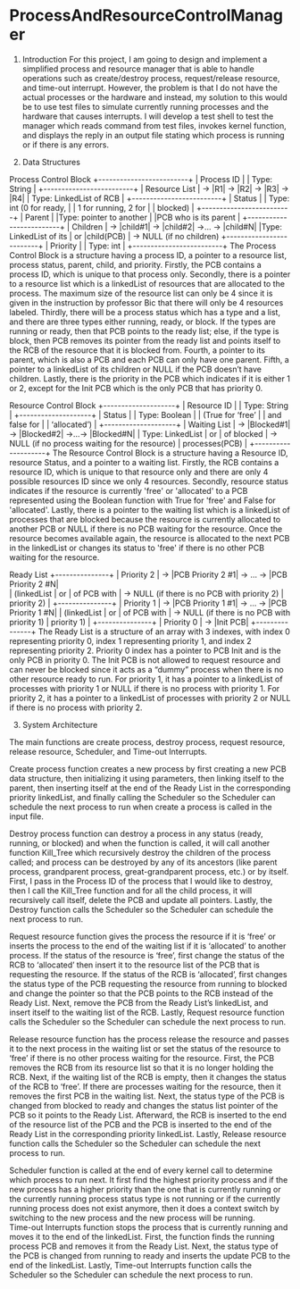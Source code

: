 ProcessAndResourceControlManager
================================

1.	Introduction 
For this project, I am going to design and implement a simplified process and resource manager that is able to handle operations such as create/destroy process, request/release resource, and time-out interrupt.  However, the problem is that I do not have the actual processes or the hardware and instead, my solution to this would be to use test files to simulate currently running processes and the hardware that causes interrupts.  I will develop a test shell to test the manager which reads command from test files, invokes kernel function, and displays the reply in an output file stating which process is running or if there is any errors.

2.	Data Structures 

Process Control Block
+-------------------------+
|      Process ID         | 
|     Type: String        |
+-------------------------+
|     Resource List       | -> |R1| -> |R2| -> |R3| -> |R4| 
| Type: LinkedList of RCB |
+-------------------------+
|         Status          |
| Type: int (0 for ready, |
| 1 for running, 2 for    |
| blocked)                |
+-------------------------+
|        Parent           |
|Type: pointer to another |
|PCB who is its parent    |
+-------------------------+
|       Children          | -> |child#1| -> |child#2| ->… -> |child#N|
|Type: LinkedList of its  | or
|child(PCB)               | -> NULL (if no children) 
+-------------------------+
|        Priority         |
|       Type: int         |
+-------------------------+
The Process Control Block is a structure having a process ID, a pointer to a resource list, process status, parent, child, and priority.  Firstly, the PCB contains a process ID, which is unique to that process only.  Secondly, there is a pointer to a resource list which is a linkedList of resources that are allocated to the process.  The maximum size of the resource list can only be 4 since it is given in the instruction by professor Bic that there will only be 4 resources labeled.  Thirdly, there will be a process status which has a type and a list, and there are three types either running, ready, or block.  If the types are running or ready, then that PCB points to the ready list; else, if the type is block, then PCB removes its pointer from the ready list and points itself to the RCB of the resource that it is blocked from.  Fourth, a pointer to its parent, which is also a PCB and each PCB can only have one parent.  Fifth, a pointer to a linkedList of its children or NULL if the PCB doesn’t have children.  Lastly, there is the priority in the PCB which indicates if it is either 1 or 2, except for the Init PCB which is the only PCB that has priority 0.

Resource Control Block
+--------------------+
|   Resource ID      | 
|   Type: String     |
+--------------------+
|      Status        |
| Type: Boolean      |
| (True for ‘free’   |
| and false for      |
| ‘allocated’)       |
+--------------------+
|    Waiting List    | -> |Blocked#1| -> |Blocked#2| ->…-> |Blocked#N|
| Type: LinkedList   | or 
| of blocked         | -> NULL (if no process waiting for the resource)
| processes(PCB)     | 
+--------------------+
The Resource Control Block is a structure having a Resource ID, resource Status, and a pointer to a waiting list.  Firstly, the RCB contains a resource ID, which is unique to that resource only and there are only 4 possible resources ID since we only 4 resources.  Secondly, resource status indicates if the resource is currently 'free' or 'allocated' to a PCB represented using the Boolean function with True for 'free' and False for 'allocated'.  Lastly, there is a pointer to the waiting list which is a linkedList of processes that are blocked because the resource is currently allocated to another PCB or NULL if there is no PCB waiting for the resource.  Once the resource becomes available again, the resource is allocated to the next PCB in the linkedList or changes its status to 'free' if there is no other PCB waiting for the resource.

Ready List
+---------------+
| Priority 2    | -> |PCB Priority 2 #1| -> … -> |PCB Priority 2 #N|  
| (linkedList   | or
| of PCB with   | -> NULL (if there is no PCB with priority 2)
| priority 2)   |
+---------------+
| Priority 1    | -> |PCB Priority 1 #1| -> … -> |PCB Priority 1 #N| 
| (linkedList   | or 
| of PCB with   | -> NULL (if there is no PCB with priority 1)
| priority 1)   |
+---------------+
| Priority 0    | -> |Init PCB|
+---------------+
The Ready List is a structure of an array with 3 indexes, with index 0 representing priority 0, index 1 representing priority 1, and index 2 representing priority 2.  Priority 0 index has a pointer to PCB Init and is the only PCB in priority 0.  The Init PCB is not allowed to request resource and can never be blocked since it acts as a “dummy” process when there is no other resource ready to run.  For priority 1, it has a pointer to a linkedList of processes with priority 1 or NULL if there is no process with priority 1.  For priority 2, it has a pointer to a linkedList of processes with priority 2 or NULL if there is no process with priority 2.    

3.	System Architecture

The main functions are create process, destroy process, request resource, release resource, Scheduler, and Time-out Interrupts.  

Create process function creates a new process by first creating a new PCB data structure, then initializing it using parameters, then linking itself to the parent, then inserting itself at the end of the Ready List in the corresponding priority linkedList, and finally calling the Scheduler so the Scheduler can schedule the next process to run when create a process is called in the input file.  

Destroy process function can destroy a process in any status (ready, running, or blocked) and when the function is called, it will call another function Kill_Tree which recursively destroy the children of the process called; and process can be destroyed by any of its ancestors (like parent process, grandparent process, great-grandparent process, etc.) or by itself.  First, I pass in the Process ID of the process that I would like to destroy, then I call the Kill_Tree function and for all the child process, it will recursively call itself, delete the PCB and update all pointers.   Lastly, the Destroy function calls the Scheduler so the Scheduler can schedule the next process to run.

Request resource function gives the process the resource if it is ‘free’ or inserts the process to the end of the waiting list if it is ‘allocated’ to another process.  If the status of the resource is ‘free’, first change the status of the RCB to ‘allocated’ then insert it to the resource list of the PCB that is requesting the resource.  If the status of the RCB is ‘allocated’, first changes the status type of the PCB requesting the resource from running to blocked and change the pointer so that the PCB points to the RCB instead of the Ready List.  Next, remove the PCB from the Ready List’s linkedList, and insert itself to the waiting list of the RCB.  Lastly, Request resource function calls the Scheduler so the Scheduler can schedule the next process to run.

Release resource function has the process release the resource and passes it to the next process in the waiting list or set the status of the resource to ‘free’ if there is no other process waiting for the resource. First, the PCB removes the RCB from its resource list so that it is no longer holding the RCB.  Next, if the waiting list of the RCB is empty, then it changes the status of the RCB to ‘free’.  If there are processes waiting for the resource, then it removes the first PCB in the waiting list.  Next, the status type of the PCB is changed from blocked to ready and changes the status list pointer of the PCB so it points to the Ready List.  Afterward, the RCB is inserted to the end of the resource list of the PCB and the PCB is inserted to the end of the Ready List in the corresponding priority linkedList.  Lastly, Release resource function calls the Scheduler so the Scheduler can schedule the next process to run.

Scheduler function is called at the end of every kernel call to determine which process to run next.  It first find the highest priority process and if the new process has a higher priority than the one that is currently running or the currently running process status type is not running or if the currently running process does not exist anymore, then it does a context switch by switching to the new process and the new process will be running.  
Time-out Interrupts function stops the process that is currently running and moves it to the end of the linkedList.  First, the function finds the running process PCB and removes it from the Ready List.  Next, the status type of the PCB is changed from running to ready and inserts the update PCB to the end of the linkedList.  Lastly, Time-out Interrupts function calls the Scheduler so the Scheduler can schedule the next process to run.
 